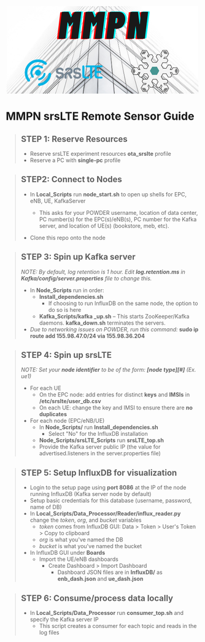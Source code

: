 <p align="center">
  <img src="logo.png">
</p>

# MMPN srsLTE Remote Sensor Guide
> ## STEP 1: Reserve Resources
>
> * Reserve srsLTE experiment resources  **ota_srslte** profile
> * Reserve a PC with **single-pc** profile
>

> ## STEP2: Connect to Nodes
>
> * In **Local_Scripts** run **node_start.sh** to open up shells for EPC, eNB, UE, KafkaServer
>    * This asks for your POWDER username, location of data center, PC number(s) for the EPC(s)/eNB(s), PC number for the Kafka server, and location of UE(s) (bookstore, meb, etc).
>
>
> * Clone this repo onto the node

> ## STEP 3: Spin up Kafka server
> _NOTE: By default, log retention is 1 hour. Edit **log.retention.ms** in **Kafka/config/server.properties** file to change this._
> * In **Node_Scripts** run in order:
>     * **Install_dependencies.sh**
>       * If choosing to run InfluxDB on the same node, the option to do so is here
>     * **Kafka_Scripts/kafka _up.sh** – This starts ZooKeeper/Kafka daemons. **kafka_down.sh** terminates the servers.
> * _Due to networking issues on POWDER, run this command:_ **sudo ip route add 155.98.47.0/24 via 155.98.36.204**

> ## STEP 4: Spin up srsLTE
> _NOTE: Set your **node identifier** to be of the form: **[node type][#]** (Ex. ue1)_
> * For each UE
>    * On the EPC node: add entries for distinct **keys** and **IMSIs** in **/etc/srslte/user_db.csv**
>    * On each UE: change the key and IMSI to ensure there are **no duplicates**
> * For each node (EPC/eNB/UE)
>    * In **Node_Scripts/** run **Install_dependencies.sh**
>       * Select "No" for the InfluxDB installation
>    * **Node_Scripts/srsLTE_Scripts** run **srsLTE_top.sh**
>    * Provide the Kafka server public IP (the value for advertised.listeners in the server.properties file)

> ## STEP 5: Setup InfluxDB for visualization
> * Login to the setup page using **port 8086** at the IP of the node running InfluxDB (Kafka server node by default)
> * Setup basic credentials for this database (username, password, name of DB)
> * In **Local_Scripts/Data_Processor/Reader/influx_reader.py** change the _token_, _org_, and _bucket_ variables
>   * _token_ comes from InfluxDB GUI: Data > Token > User's Token > Copy to clipboard
>   * _org_ is what you've named the DB
>   * _bucket_ is what you've named the bucket
> * In InfluxDB GUI under **Boards**
>   * Import the UE/eNB dashboards
>     * Create Dashboard > Import Dashboard
>       * Dashboard JSON files are in **InfluxDB/** as **enb_dash.json** and **ue_dash.json**       

> ## STEP 6: Consume/process data locally
> * In **Local_Scripts/Data_Processor** run **consumer_top.sh** and specify the Kafka server IP
>    * This script creates a consumer for each topic and reads in the log files
